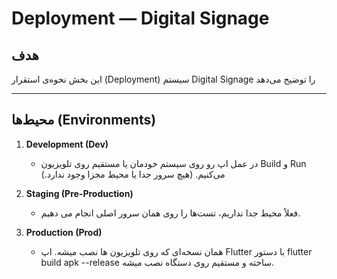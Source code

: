 # Deployment — Digital Signage

## هدف
این بخش نحوه‌ی استقرار (Deployment) سیستم Digital Signage را توضیح می‌دهد  

---

## محیط‌ها (Environments)
1. **Development (Dev)**  
   - در عمل اپ رو روی سیستم خودمان یا مستقیم روی تلویزیون Build و Run می‌کنیم.
(هیچ سرور جدا یا محیط مجزا وجود ندارد.) 

2. **Staging (Pre-Production)**  
   - فعلاً محیط جدا نداریم، تست‌ها را روی همان سرور اصلی انجام می‌ دهیم.

3. **Production (Prod)**  
   - همان نسخه‌ای که روی تلویزیون‌ ها نصب میشه.
اپ Flutter با دستور flutter build apk --release ساخته و مستقیم روی دستگاه نصب میشه.  
